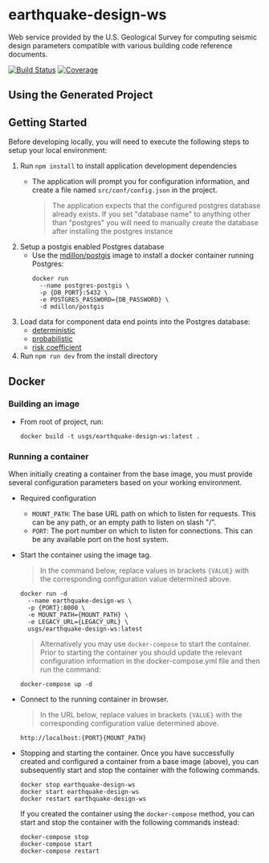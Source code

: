 # earthquake-design-ws
Web service provided by the U.S. Geological Survey for computing seismic
design parameters compatible with various building code reference documents.

[![Build Status](https://travis-ci.org/usgs/earthquake-design-ws.svg?branch=master)](https://travis-ci.org/usgs/earthquake-design-ws)
[![Coverage](https://codecov.io/github/usgs/earthquake-design-ws/coverage.svg?branch=master)](https://codecov.io/github/usgs/earthquake-design-ws?branch=master)

Using the Generated Project
---------------------------

## Getting Started

Before developing locally, you will need to execute the following steps to
setup your local environment:

1. Run `npm install` to install application development dependencies
    - The application will prompt you for configuration information,
      and create a file named `src/conf/config.json` in the project.

      > The application expects that the configured postgres database already
      > exists. If you set "database name" to anything other than "postgres"
      > you will need to manually create the database after installing the
      > postgres instance
1. Setup a postgis enabled Postgres database
    - Use the [mdillon/postgis](https://hub.docker.com/r/mdillon/postgis/)
      image to install a docker container running Postgres:
      ```
      docker run
        --name postgres-postgis \
        -p {DB_PORT}:5432 \
        -e POSTGRES_PASSWORD={DB_PASSWORD} \
        -d mdillon/postgis
      ```
1. Load data for component data end points into the Postgres database:
    - [deterministic](https://github.com/usgs/earthquake-design-ws/tree/master/src/lib/db/deterministic)
    - [probabilistic](https://github.com/usgs/earthquake-design-ws/tree/master/src/lib/db/probabilistic)
    - [risk coefficient](https://github.com/usgs/earthquake-design-ws/tree/master/src/lib/db/risk-coefficient)
1. Run `npm run dev` from the install directory


## Docker

### Building an image

- From root of project, run:
    ```
    docker build -t usgs/earthquake-design-ws:latest .
    ```

### Running a container

When initially creating a container from the base image, you must provide
several configuration parameters based on your working environment.

- Required configuration
  - `MOUNT_PATH`: The base URL path on which to listen for requests. This can
                  be any path, or an empty path to listen on slash "/".
  - `PORT`: The port number on which to listen for connections. This can be
            any available port on the host system.

- Start the container using the image tag.

  > In the command below, replace values in brackets `{VALUE}` with the
  > corresponding configuration value determined above.

    ```
    docker run -d
      --name earthquake-design-ws \
      -p {PORT}:8000 \
      -e MOUNT_PATH={MOUNT_PATH} \
      -e LEGACY_URL={LEGACY_URL} \
      usgs/earthquake-design-ws:latest
    ```

  > Alternatively you may use `docker-compose` to start the container. Prior to
  > starting the container you should update the relevant configuration
  > information in the docker-compose.yml file and then run the command:
    ```
    docker-compose up -d
    ```

- Connect to the running container in browser.

  > In the URL below, replace values in brackets `{VALUE}` with the
  > corresponding configuration value determined above.

  ```
  http://localhost:{PORT}{MOUNT_PATH}
  ```

- Stopping and starting the container. Once you have successfully created
  and configured a container from a base image (above), you can subsequently
  start and stop the container with the following commands.
  ```
  docker stop earthquake-design-ws
  docker start earthquake-design-ws
  docker restart earthquake-design-ws
  ```

  If you created the container using the `docker-compose` method, you can
  start and stop the container with the following commands instead:
  ```
  docker-compose stop
  docker-compose start
  docker-compose restart
  ```
